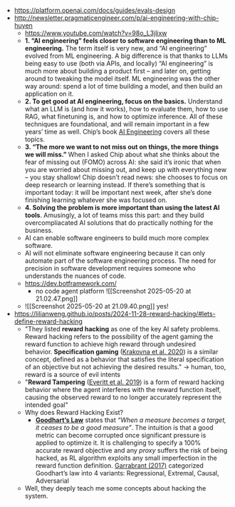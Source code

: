 - https://platform.openai.com/docs/guides/evals-design
- http://newsletter.pragmaticengineer.com/p/ai-engineering-with-chip-huyen
	- https://www.youtube.com/watch?v=98o_L3jlixw
	- **1. “AI engineering” feels closer to software engineering than to ML engineering.** The term itself is very new, and “AI engineering” evolved from ML engineering. A big difference is that thanks to LLMs being easy to use (both via APIs, and locally) “AI engineering” is much more about building a product first – and later on, getting around to tweaking the model itself. ML engineering was the other way around: spend a lot of time building a model, and then build an application on it.
	- **2. To get good at AI engineering, focus on the basics.** Understand what an LLM is (and how it works), how to evaluate them, how to use RAG, what finetuning is, and how to optimize inference. All of these techniques are foundational, and will remain important in a few years’ time as well. Chip’s book [AI Engineering](https://learning.oreilly.com/library/view/ai-engineering/9781098166298/) covers all these topics.
	- **3. “The more we want to not miss out on things, the more things we will miss.”** When I asked Chip about what she thinks about the fear of missing out (FOMO) across AI: she said it’s ironic that when you are worried about missing out, and keep up with everything new – you stay shallow! Chip doesn’t read news: she chooses to focus on deep research or learning instead. If there’s something that is important today: it will be important next week, after she’s done finishing learning whatever she was focused on.
	- **4. Solving the problem is more important than using the latest AI tools**. Amusingly, a lot of teams miss this part: and they build overcompliacated AI solutions that do practically nothing for the business.
	- AI can enable software engineers to build much more complex software.
	- AI will not eliminate software engineering because it can only automate part of the software engineering process. The need for precision in software development requires someone who understands the nuances of code.
	- https://dev.botframework.com/
		- no code agent platform ![[Screenshot 2025-05-20 at 21.02.47.png]]
	- ![[Screenshot 2025-05-20 at 21.09.40.png]] yes!
- https://lilianweng.github.io/posts/2024-11-28-reward-hacking/#lets-define-reward-hacking
	- "They listed **reward hacking** as one of the key AI safety problems. Reward hacking refers to the possibility of the agent gaming the reward function to achieve high reward through undesired behavior. **Specification gaming** ([Krakovna et al. 2020](https://deepmind.google/discover/blog/specification-gaming-the-flip-side-of-ai-ingenuity/)) is a similar concept, defined as a behavior that satisfies the literal specification of an objective but not achieving the desired results." -> human, too, reward is a source of evil intents
	- "**Reward Tampering** ([Everitt et al. 2019](https://arxiv.org/abs/1908.04734)) is a form of reward hacking behavior where the agent interferes with the reward function itself, causing the observed reward to no longer accurately represent the intended goal"
	- Why does Reward Hacking Exist?
		- [**Goodhart’s Law**](https://en.wikipedia.org/wiki/Goodhart%27s_law) states that _“When a measure becomes a target, it ceases to be a good measure”_. The intuition is that a good metric can become corrupted once significant pressure is applied to optimize it. It is challenging to specify a 100% accurate reward objective and any _proxy_ suffers the risk of being hacked, as RL algorithm exploits any small imperfection in the reward function definition. [Garrabrant (2017)](https://www.lesswrong.com/posts/EbFABnst8LsidYs5Y/goodhart-taxonomy) categorized Goodhart’s law into 4 variants: Regressional, Extremal, Causal, Adversarial
	- Well, they deeply teach me some concepts about hacking the system.